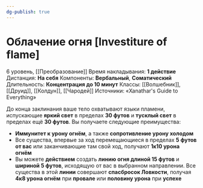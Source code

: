 ```yaml
---
dg-publish: true
---
```

# Облачение огня [Investiture of flame]
6 уровень, [[Преобразование]]
Время накладывания: **1 действие**
Дистанция: **На себя**
Компоненты: **Вербальный**, **Соматический**
Длительность: **Концентрация до 10 минут**
Классы: [[Волшебник]], [[Друид]], [[Колдун]], [[Чародей]]
Источники: «Xanathar's Guide to Everything»

До конца заклинания ваше тело охватывают языки пламени, испускающие **яркий свет** в пределах **30 футов** и **тусклый свет** в пределах ещё **30 футов**. Вы получаете следующие преимущества:

- **Иммунитет к урону огнём**, а также **сопротивление урону холодом**
- Все существа, впервые за ход перемещающиеся в пределах **5 футов от вас** или заканчивающие там свой ход, получают **1к10 урона огнём**
- Вы можете **действием** создать **линию огня длиной 15 футов** и **шириной 5 футов**, исходящую от вас в выбранном направлении. Все существа в этой **линии** совершают **спасбросок Ловкости**, получая **4к8 урона огнём** при **провале** или **половину урона** при **успехе**